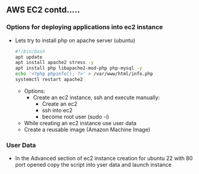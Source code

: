 AWS EC2 contd.....
-------------------------

### Options for deploying applications into ec2 instance

* Lets try to install php on apache server (ubuntu)
  ```bash
  #!/bin/bash
  apt update
  apt install apache2 stress -y
  apt install php libapache2-mod-php php-mysql -y
  echo '<?php phpinfo(); ?>' > /var/www/html/info.php
  systemctl restart apache2
  ```
  * Options:
    * Create an ec2 instance, ssh and execute manually:
       * Create an ec2
       * ssh into ec2
       * become root user (sudo -i)
   * While creating an ec2 instance use user data
   * Create a reusable image (Amazon Machine Image)


### User Data
* In the Advanced section of ec2 instance creation for ubuntu 22 with 80 port opened copy the script into yser data and launch instance


